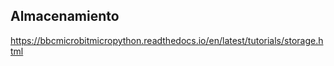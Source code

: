 ## Almacenamiento

https://bbcmicrobitmicropython.readthedocs.io/en/latest/tutorials/storage.html  
